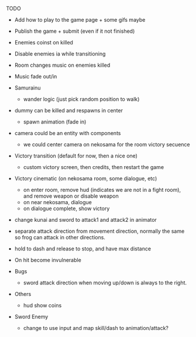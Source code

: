 TODO

* Add how to play to the game page + some gifs maybe
* Publish the game + submit (even if it not finished)

* Enemies coinst on killed

* Disable enemies ia while transitioning 

* Room changes music on enemies killed

* Music fade out/in

* Samurainu
  - wander logic (just pick random position to walk)

* dummy can be killed and respawns in center
  - spawn animation (fade in)

* camera could be an entity with components
  - we could center camera on nekosama for the room victory secuence

* Victory transition (default for now, then a nice one)
  - custom victory screen, then credits, then restart the game

* Victory cinematic (on nekosama room, some dialogue, etc)
  - on enter room, remove hud (indicates we are not in a fight room), and remove weapon or disable weapon
  - on near nekosama, dialogue
  - on dialogue complete, show victory

* change kunai and sword to attack1 and attack2 in animator

* separate attack direction from movement direction, normally the same so frog can attack in other directions.

* hold to dash and release to stop, and have max distance

* On hit become invulnerable

* Bugs
  - sword attack direction when moving up/down is always to the right.

* Others
  - hud show coins

* Sword Enemy
  - change to use input and map skill/dash to animation/attack? 
